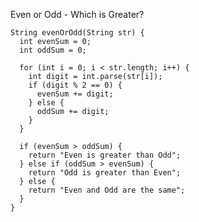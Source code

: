 Even or Odd - Which is Greater?

    String evenOrOdd(String str) {
      int evenSum = 0;
      int oddSum = 0;
    
      for (int i = 0; i < str.length; i++) {
        int digit = int.parse(str[i]);
        if (digit % 2 == 0) {
          evenSum += digit;
        } else {
          oddSum += digit;
        }
      }
    
      if (evenSum > oddSum) {
        return "Even is greater than Odd";
      } else if (oddSum > evenSum) {
        return "Odd is greater than Even";
      } else {
        return "Even and Odd are the same";
      }
    }
